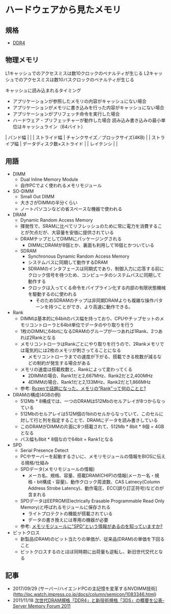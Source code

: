 # ハードウェアから見たメモリ

## 規格
* [DDR4](https://ja.wikipedia.org/wiki/DDR4_SDRAM)


## 物理メモリ
L1キャッシュでのアクセスミスは数10クロックのペナルティが生じる
L2キャッシュでのアクセスミスは数10バスクロックのペナルティが生じる

キャッシュに読み込まれるタイミング
* アプリケーションが参照したメモリの内容がキャッシュにない場合
* アプリケーションがメモリに書き込みを行った内容がキャッシュにない場合
* アプリケーションがプリフェッチ命令を実行した場合
* ハードウェア・プリフェッチャーが動作した場合
読み込み書き込みの最小単位はキャッシュライン（64バイト）

| バンド幅 | |
| ストライド幅 | チャンクサイズ／ブロックサイズ(4KB) |
| ストライプ幅 | データディスク数×ストライド |
| レイテンシ | |


## 用語
* DIMM
    * Dual Inline Memory Module
    * 自作PCでよく使われるメモリモジュール
* SO-DIMM
    * Small Out DIMM
    * 大きさがDIMMの半分くらい
    * ノートパソコンなどの省スペースな機器で使われる
* DRAM
    * Dynamic Random Access Memory
    * 揮発性で、SRAMに比べてリフレッシュのために常に電力を消費することが欠点だが、大容量を安価に提供されている
    * DRAMチップとしてDIMMにパッケージングされる
        * DIMMにDRAMが8個とか、裏面も利用して16個とかついている
    * SDRAM
        * Synchronous Dynamic Random Access Memory
        * システムバスに同期して動作するDRAM
        * SDRAMのインタフェースは同期式であり、制御入力に応答する前にクロック信号を待つため、コンピュータのシステムバスに同期して動作する
        * クロックは入ってくる命令をパイプライン化する内部の有限状態機械を駆動するのに使われる
            * そのためSDRAMのチップは非同期DRAMよりも複雑な操作パターンを持つことができ、より高速に動作できる。
* Rank
    * DIMMは基本的に64bitのバス幅を持っており、CPUやチップセットのメモリコントローラと64bit単位でデータのやり取りを行う
    * 1枚のDIMMに64bitになるDRAMのグループが一つあれば1Rank、2つあれば2Rankとなる
    * メモリコントローラはRankごとにやり取りを行うので、2Rankメモリでは電気的には2枚のメモリが刺さってることになる
        * メモリコントローラまでの速度が下がる、搭載できる枚数が減るなどの制約が発生する場合がある
    * メモリの速度は搭載枚数と、Rankによって変わってくる
        * 2DIMMの場合、Rank1だと2,667MHz、Rank2だと2,400MHz
        * 4DIMMの場合、Rank1だと2,133MHz、Rank2だと1,866MHz
    * 参考: [Ryzenで話題になった、メモリの”Rank”って何のことと?](https://pc.watch.impress.co.jp/docs/column/century_micro/1053794.html)
* DRAMの構成(4GBの例)
    * 512Mb * 8構成では、一つのDRAMは512Mbのセルアレイが8つからなっている
    * 512Mbのセルアレイは512M個の1bitのセルからなっていて、このセルに対して行と列を指定することで、DRAMにデータを読み書きしている
    * このDRAMがDIMMの片面に8つ搭載されて、512Mb * 8bit * 8個 = 4GBとなる
    * バス幅も8bit * 8個なので64bit = Rank1となる
* SPD
    * Serial Presence Detect
    * PCやサーバーを起動するさいに、メモリモジュールの情報をBIOSに伝える規格/仕組み
    * SPDデータ(メモリモジュールの情報)
        * メーカ名、規格、容量、搭載DRAM(CHIP)の情報(メーカー名・規格・bit構成・容量)、動作クロック周波数、CAS Latnecy(Column Address Strobe Latency)、動作電圧、ECC(誤り訂正符号)などのが含まれる
    * SPDデータはEEPROM(Electrically Erasable Programmable Read Only Memory)と呼ばれるモジュールに保存される
        * ライトプロテクトの機能が搭載されている
        * データの書き換えには専用の機器が必要
    * 参考: [メモリモジュールに"SPD"という情報があるのを知っていますか?](http://pc.watch.impress.co.jp/docs/column/century_micro/1076466.html)
* ビットクロス
    * 新製品(DRAM)のビット当たりの単価が、従来品(DRAM)の単価を下回ること
    * ビットクロスするのとほぼ同時期に出荷量も逆転し、新旧世代交代となる


## 記事
* 2017/09/29 (サーバー/ハイエンドPCの主記憶を変革するNVDIMM技術](http://pc.watch.impress.co.jp/docs/column/semicon/1083346.html)
* 2011/11/18 [次世代DRAM規格「DDR4」と新技術規格「3DS」の概要を公表- Server Memory Forum 2011](http://www.kumikomi.net/archives/2011/11/rp49serv.php?page=2)
